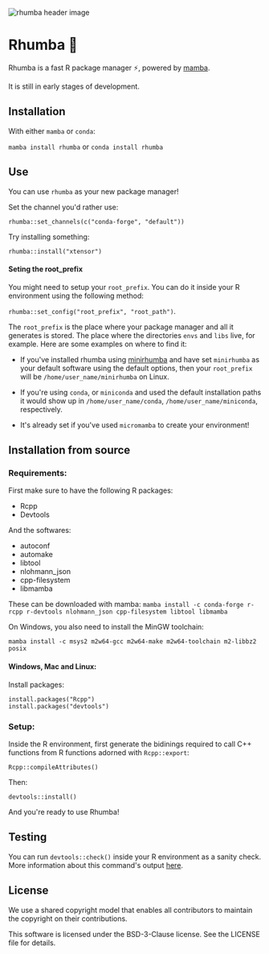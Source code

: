 ![rhumba header image](rhumba_header.png)

# Rhumba 🐍

Rhumba is a fast R package manager ⚡, powered by [mamba](https://github.com/mamba-org/mamba/).

It is still in early stages of development.

## Installation

With either `mamba` or `conda`:

`mamba install rhumba` or `conda install rhumba`

## Use

You can use `rhumba` as your new package manager!

Set the channel you'd rather use:

`rhumba::set_channels(c("conda-forge", "default"))`

Try installing something:

`rhumba::install("xtensor")`

#### Seting the root_prefix

You might need to setup your `root_prefix`. You can do it inside your R environment using the following method:

`rhumba::set_config("root_prefix", "root_path")`.

The `root_prefix` is the place where your package manager and all it generates is stored. The place where the directories `envs` and `libs` live, for example. Here are some examples on where to find it:

* If you've installed rhumba using [minirhumba](https://github.com/mamba-org/minirhumba) and have set `minirhumba` as your default software using the default options, then your `root_prefix` will be `/home/user_name/minirhumba` on Linux.

* If you're using `conda`, or `miniconda` and used the default installation paths it would show up in `/home/user_name/conda`, `/home/user_name/miniconda`, respectively.

* It's already set if you've used `micromamba` to create your environment!

## Installation from source

### Requirements:

First make sure to have the following R packages:

- Rcpp
- Devtools

And the softwares:

- autoconf
- automake
- libtool
- nlohmann_json
- cpp-filesystem
- libmamba

These can be downloaded with mamba:
`mamba install -c conda-forge r-rcpp r-devtools nlohmann_json cpp-filesystem libtool libmamba`

On Windows, you also need to install the MinGW toolchain:

`mamba install -c msys2 m2w64-gcc m2w64-make m2w64-toolchain m2-libbz2 posix`

#### Windows, Mac and Linux:

Install packages:

```
install.packages("Rcpp")
install.packages("devtools")
```

### Setup:

Inside the R environment, first generate the bidinings required to call C++ functions from R functions adorned with `Rcpp::export`:

`Rcpp::compileAttributes()`

Then:

`devtools::install()`

And you're ready to use Rhumba!

## Testing

You can run `devtools::check()` inside your R environment as a sanity check. More information about this command's output [here](https://r-pkgs.org/r-cmd-check.html).

## License

We use a shared copyright model that enables all contributors to maintain the copyright on their contributions.

This software is licensed under the BSD-3-Clause license. See the LICENSE file for details.
